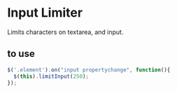 # Input Limiter

Limits characters on textarea, and input.

## to use

```javascript
$('.element').on("input propertychange", function(){
  $(this).limitInput(250);
});
```


